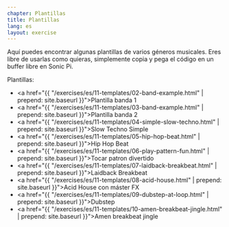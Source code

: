 ```yaml
---
chapter: Plantillas
title: Plantillas
lang: es
layout: exercise
---
```


Aquí puedes encontrar algunas plantillas de varios géneros musicales. Eres libre de usarlas como quieras, simplemente copia y pega el código en un buffer libre en Sonic Pi. 

Plantillas:

- <a href="{{ "/exercises/es/11-templates/02-band-example.html" | prepend: site.baseurl }}">Plantilla banda 1</a>
- <a href="{{ "/exercises/es/11-templates/03-band-example.html" | prepend: site.baseurl }}">Plantilla banda 2</a>
- <a href="{{ "/exercises/es/11-templates/04-simple-slow-techno.html" | prepend: site.baseurl }}">Slow Techno Simple</a>
- <a href="{{ "/exercises/es/11-templates/05-hip-hop-beat.html" | prepend: site.baseurl }}">Hip Hop Beat</a>
- <a href="{{ "/exercises/es/11-templates/06-play-pattern-fun.html" | prepend: site.baseurl }}">Tocar patron divertido</a>
- <a href="{{ "/exercises/es/11-templates/07-laidback-breakbeat.html" | prepend: site.baseurl }}">Laidback Breakbeat</a>
- <a href="{{ "/exercises/es/11-templates/08-acid-house.html" | prepend: site.baseurl }}">Acid House con máster FX</a>
- <a href="{{ "/exercises/es/11-templates/09-dubstep-at-loop.html" | prepend: site.baseurl }}">Dubstep</a>
- <a href="{{ "/exercises/es/11-templates/10-amen-breakbeat-jingle.html" | prepend: site.baseurl }}">Amen breakbeat jingle</a>
